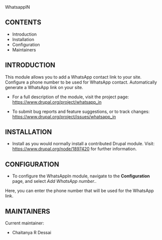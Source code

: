 WhatsappIN

CONTENTS
---------------------

 * Introduction
 * Installation
 * Configuration
 * Maintainers


INTRODUCTION
------------

This module allows you to add a WhatsApp contact link to your site.
Configure a phone number to be used for WhatsApp contact.
Automatically generate a WhatsApp link on your site.

 * For a full description of the module, visit the project page:
   https://www.drupal.org/project/whatsapp_in

 * To submit bug reports and feature suggestions, or to track changes:
   https://www.drupal.org/project/issues/whatsapp_in




INSTALLATION
------------

 * Install as you would normally install a contributed Drupal module. Visit:
   https://www.drupal.org/node/1897420 for further information.


CONFIGURATION
-------------

 * <p>To configure the WhatsAppIn module, navigate to the <strong>Configuration</strong> page, and select <em>Add WhatsApp number.</em>.
 Here, you can enter the phone number that will be used for the WhatsApp link.</p>

MAINTAINERS
-----------

Current maintainer:
 * Chaitanya R Dessai
